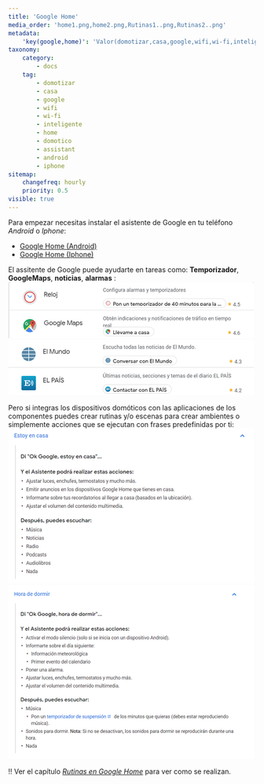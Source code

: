 ```yaml
---
title: 'Google Home'
media_order: 'home1.png,home2.png,Rutinas1..png,Rutinas2..png'
metadata:
    'key(google,home)': 'Valor(domotizar,casa,google,wifi,wi-fi,inteligente,home,domotico,assistant,android,iphone'
taxonomy:
    category:
        - docs
    tag:
        - domotizar
        - casa
        - google
        - wifi
        - wi-fi
        - inteligente
        - home
        - domotico
        - assistant
        - android
        - iphone
sitemap:
    changefreq: hourly
    priority: 0.5
visible: true
---
```


Para empezar necesitas instalar el asistente de Google en tu teléfono _Android_ o _Iphone_:
* [Google Home (Android)](http://bit.ly/2LdE5pN)
* [Google Home (Iphone)](https://apple.co/2Y3CODo)

El assitente de Google puede ayudarte en tareas como: **Temporizador**, **GoogleMaps**, **noticias**, **alarmas** :
![](home1.png)![](home2.png)

Pero si integras los dispositivos domóticos con las aplicaciones de los componentes puedes crear rutinas y/o escenas para crear ambientes o simplemente acciones que se ejecutan con frases predefinidas por ti:
![](Rutinas1..png)![](Rutinas2..png)

!! Ver el capítulo [_Rutinas en Google Home_](/google-home/rutinas-en-google-home) para ver como se realizan.



